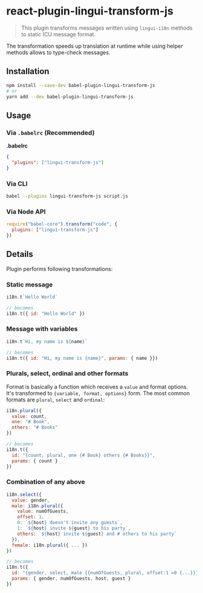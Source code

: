 # react-plugin-lingui-transform-js

> This plugin transforms messages written using `lingui-i18n` methods to static ICU message format.

The transformation speeds up translation at runtime while using helper methods allows to type-check messages.

## Installation

```sh
npm install --save-dev babel-plugin-lingui-transform-js
# or
yarn add --dev babel-plugin-lingui-transform-js
```

## Usage

### Via `.babelrc` (Recommended)

**.babelrc**

```json
{
  "plugins": ["lingui-transform-js"]
}
```

### Via CLI

```sh
babel --plugins lingui-transform-js script.js
```

### Via Node API

```js
require("babel-core").transform("code", {
  plugins: ["lingui-transform-js"]
})
```

## Details

Plugin performs following transformations:

### Static message

```js
i18n.t`Hello World`

// becomes
i18n.t({ id: "Hello World" })
```

### Message with variables

```js
i18n.t`Hi, my name is ${name}`

// becomes 
i18n.t({ id: "Hi, my name is {name}", params: { name }})
```

### Plurals, select, ordinal and other formats

Format is basically a function which receives a `value` and format options. It's transformed to `{variable, format, options}` form. The most common formats are `plural`, `select` and `ordinal`:

```js
i18n.plural({
  value: count,
  one: "# Book",
  others: "# Books"
})

// becomes
i18n.t({ 
  id: "{count, plural, one {# Book} others {# Books}}", 
  params: { count }
})
```

### Combination of any above

```js
i18n.select({
  value: gender,
  male: i18n.plural({
    value: numOfGuests,
    offset: 1,
    0: `${host} doesn't invite any guests`,
    1: `${host} invite ${guest} to his party`,
    others: `${host} invite ${guest} and # others to his party`
  }),
  female: i18n.plural({ ... })
})

// becomes
i18n.t({ 
  id: "{gender, select, male {{numOfGuests, plural, offset:1 =0 {...}}} female {...}}", 
  params: { gender, numOfGuests, host, guest }
})
```

